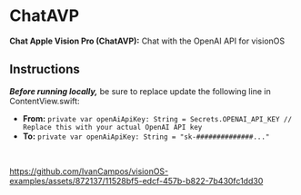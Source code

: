 # ChatAVP
**Chat Apple Vision Pro (ChatAVP):** Chat with the OpenAI API for visionOS  

## Instructions
***Before running locally,*** be sure to replace update the following line in ContentView.swift:
* **From:**
`private var openAiApiKey: String = Secrets.OPENAI_API_KEY // Replace this with your actual OpenAI API key`
* **To:**
`private var openAiApiKey: String = "sk-##############..."`
<br/>

https://github.com/IvanCampos/visionOS-examples/assets/872137/11528bf5-edcf-457b-b822-7b430fc1dd30

